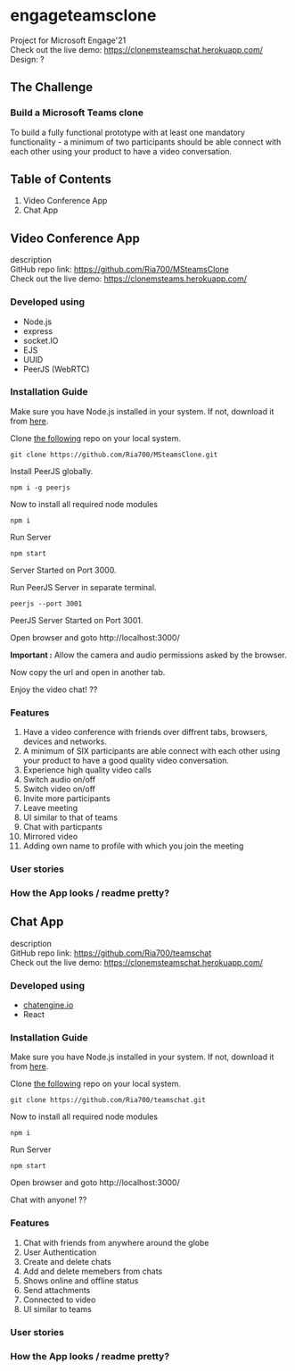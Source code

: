 # engageteamsclone
Project for Microsoft Engage'21  
Check out the live demo: https://clonemsteamschat.herokuapp.com/  
Design: ?

## The Challenge
### Build a Microsoft Teams clone
To build a fully functional prototype with at least one mandatory functionality - a minimum of two participants should be able connect with each other using your product to have a video conversation.

## Table of Contents
1. Video Conference App
2. Chat App

## Video Conference App
description  
GitHub repo link: https://github.com/Ria700/MSteamsClone  
Check out the live demo: https://clonemsteams.herokuapp.com/  

### Developed using
- Node.js
- express
- socket.IO
- EJS
- UUID
- PeerJS (WebRTC)

### Installation Guide
Make sure you have Node.js installed in your system. If not, download it from [here](https://nodejs.org/en/download/).

Clone [the following](https://github.com/Ria700/MSteamsClone) repo on your local system.

    git clone https://github.com/Ria700/MSteamsClone.git

Install PeerJS globally.

    npm i -g peerjs 

Now to install all required node modules

    npm i

Run Server

    npm start

Server Started on Port 3000.

Run PeerJS Server in separate terminal.

    peerjs --port 3001

PeerJS Server Started on Port 3001.  

Open browser and goto http://localhost:3000/

**Important :** Allow the camera and audio permissions asked by the browser.

Now copy the url and open in another tab.

Enjoy the video chat! ??

### Features
1. Have a video conference with friends over diffrent tabs, browsers, devices and networks.
2. A minimum of SIX participants are able connect with each other using your product to have a good quality video conversation.
3. Experience high quality video calls
4. Switch audio on/off
5. Switch video on/off
6. Invite more participants
7. Leave meeting
8. UI similar to that of teams
9. Chat with particpants 
10. Mirrored video
11. Adding own name to profile with which you join the meeting

### User stories

### How the App looks / readme pretty?

## Chat App
description  
GitHub repo link: https://github.com/Ria700/teamschat  
Check out the live demo: https://clonemsteamschat.herokuapp.com/  

### Developed using
- [chatengine.io](https://chatengine.io/)
- React

### Installation Guide
Make sure you have Node.js installed in your system. If not, download it from [here](https://nodejs.org/en/download/).

Clone [the following](https://github.com/Ria700/teamschat) repo on your local system.

    git clone https://github.com/Ria700/teamschat.git

Now to install all required node modules

    npm i

Run Server

    npm start

Open browser and goto http://localhost:3000/

Chat with anyone! ??

### Features
1. Chat with friends from anywhere around the globe
2. User Authentication
3. Create and delete chats
4. Add and delete memebers from chats
5. Shows online and offline status
6. Send attachments
7. Connected to video 
8. UI similar to teams

### User stories

### How the App looks / readme pretty?
